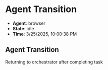 # Agent Transition

- **Agent**: browser
- **State**: idle
- **Time**: 3/25/2025, 10:00:38 PM

## Agent Transition

Returning to orchestrator after completing task

